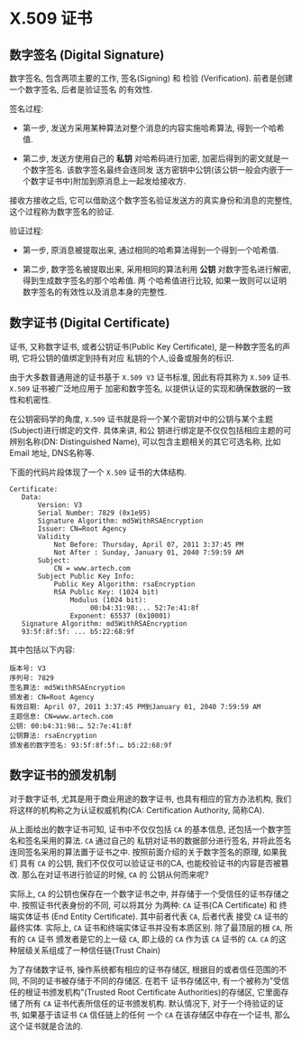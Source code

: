 #  X.509 证书

## 数字签名 (Digital Signature)

数字签名, 包含两项主要的工作, 签名(Signing) 和 检验 (Verification). 前者是创建一个数字签名, 后者是验证签名
的有效性.

签名过程: 

- 第一步, 发送方采用某种算法对整个消息的内容实施哈希算法, 得到一个哈希值.

- 第二步, 发送方使用自己的 **私钥** 对哈希码进行加密, 加密后得到的密文就是一个数字签名. 该数字签名最终会连同发
送方密钥中公钥(该公钥一般会内嵌于一个数字证书中)附加到原消息上一起发给接收方.


接收方接收之后, 它可以借助这个数字签名验证发送方的真实身份和消息的完整性, 这个过程称为数字签名的验证.

验证过程:

- 第一步, 原消息被提取出来, 通过相同的哈希算法得到一个得到一个哈希值.

- 第二步, 数字签名被提取出来, 采用相同的算法利用 **公钥** 对数字签名进行解密, 得到生成数字签名的那个哈希值. 两
个哈希值进行比较, 如果一致则可以证明数字签名的有效性以及消息本身的完整性.

## 数字证书 (Digital Certificate)

证书, 又称数字证书, 或者公钥证书(Public Key Certificate), 是一种数字签名的声明, 它将公钥的值绑定到持有对应
私钥的个人,设备或服务的标识.

由于大多数普通用途的证书基于 `X.509 V3` 证书标准, 因此有将其称为 `X.509` 证书. `X.509` 证书被广泛地应用于
加密和数字签名, 以提供认证的实现和确保数据的一致性和机密性.

在公钥密码学的角度, `X.509` 证书就是将一个某个密钥对中的公钥与某个主题(Subject)进行绑定的文件. 具体来讲, 和公
钥进行绑定是不仅仅包括相应主题的可辨别名称(DN: Distinguished Name), 可以包含主题相关的其它可选名称, 比如Email
地址, DNS名称等.

下面的代码片段体现了一个 `X.509` 证书的大体结构. 

```
Certificate:
   Data:
       Version: V3
       Serial Number: 7829 (0x1e95)
       Signature Algorithm: md5WithRSAEncryption
       Issuer: CN=Root Agency
       Validity   
           Not Before: ‎Thursday, ‎April ‎07, ‎2011 3:37:45 PM
           Not After : ‎Sunday, ‎January ‎01, ‎2040 7:59:59 AM
       Subject: 
           CN = www.artech.com
       Subject Public Key Info:
           Public Key Algorithm: rsaEncryption
           RSA Public Key: (1024 bit)
               Modulus (1024 bit):
                    00:b4:31:98:... 52:7e:41:8f
               Exponent: 65537 (0x10001)
   Signature Algorithm: md5WithRSAEncryption
   93:5f:8f:5f: ... b5:22:68:9f
```

其中包括以下内容:

```
版本号: V3
序列号: 7829
签名算法: md5WithRSAEncryption
颁发者: CN=Root Agency
有效日期: April ‎07, ‎2011 3:37:45 PM到January ‎01, ‎2040 7:59:59 AM
主题信息: CN=www.artech.com
公钥: 00:b4:31:98:… 52:7e:41:8f
公钥算法: rsaEncryption
颁发者的数字签名: 93:5f:8f:5f:… b5:22:68:9f
```

## 数字证书的颁发机制

对于数字证书, 尤其是用于商业用途的数字证书, 也具有相应的官方办法机构, 我们将这样的机构称之为认证权威机构(CA: 
Certification Authority, 简称CA).

从上面给出的数字证书可知, 证书中不仅仅包括 `CA` 的基本信息, 还包括一个数字签名和签名采用的算法. `CA` 通过自己的
私钥对证书的数据部分进行签名, 并将此签名连同签名采用的算法置于证书之中. 按照前面介绍的关于数字签名的原理, 如果我们
具有 `CA` 的公钥, 我们不仅仅可以验证证书的CA, 也能校验证书的内容是否被篡改. 那么在对证书进行验证的时候, `CA` 的
公钥从何而来呢?

实际上, `CA` 的公钥也保存在一个数字证书之中, 并存储于一个受信任的证书存储之中. 按照证书代表身份的不同, 可以将其分
为两种: `CA` 证书(CA Certificate) 和 终端实体证书 (End Entity Certificate). 其中前者代表 `CA`, 后者代表
接受 `CA` 证书的最终实体. 实际上, `CA` 证书和终端实体证书并没有本质区别. 除了最顶层的根 `CA`, 所有的 `CA` 证书
颁发者是它的上一级 `CA`, 即上级的 `CA` 作为该 `CA` 证书的 `CA`. `CA` 的这种层级关系组成了一种信任链(Trust Chain)

为了存储数字证书, 操作系统都有相应的证书存储区, 根据目的或者信任范围的不同, 不同的证书被存储于不同的存储区. 在若干
证书存储区中, 有一个被称为"受信任的根证书颁发机构"(Trusted Root Certificate Authorities)的存储区, 它里面存
储了所有 `CA` 证书代表所信任的证书颁发机构. 默认情况下, 对于一个待验证的证书, 如果基于该证书 `CA` 信任链上的任何
一个 `CA` 在该存储区中存在一个证书, 那么这个证书就是合法的.
